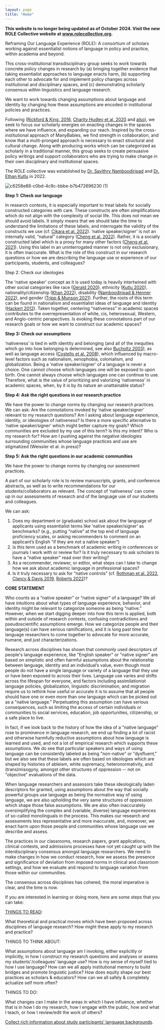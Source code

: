 ```yaml
---
layout: page
title: "Home"
---
```

**This website is no longer being updated as of October 2024. Visit the new ROLE Collective website at www.rolecollective.org.**


Reframing Our Language Experience (ROLE): A consortium of scholars working against essentialist notions of language in policy and practice, within academia and beyond.

This cross-institutional transdisciplinary group seeks to work towards concrete policy changes in research by (a) bringing together evidence that taking essentialist approaches to language enacts harm, (b) supporting each other to advocate for and implement policy changes across institutional and disciplinary spaces, and (c) demonstrating scholarly consensus within linguistics and language research.

We want to work towards changing assumptions about language and identity by changing how these assumptions are encoded in institutional policies and practices.

Following ([Rickford & King, 2016](https://www.jstor.org/stable/44164130), [Charity Hudley et al. 2020](https://muse.jhu.edu/article/775377/summary) and [also](https://muse.jhu.edu/article/775384/summary)), we seek to focus our scholarly energies on enacting changes in the spaces where we have influence, and expanding our reach. Inspired by the cross-institutional approach of ManyBabies, we find strength in collaboration, and know that a multi-pronged approach is necessary to enact structural and cultural change. Along with producing works which can be categorized as scholarly in a traditional manner, this group seeks to create persuasive policy writings and support collaborators who are trying to make change in their own disciplinary and institutional spaces.

The ROLE collective was established by [Dr. Savithry Namboodiripad](http://savi.ling.lsa.umich.edu/) and [Dr. Ethan Kutlu](https://ethankutlu.com) in 2022.

![c6258e88-c0bd-4c9c-bbbe-b7b472696230 (1)](https://user-images.githubusercontent.com/119703369/209887812-9bd1f17f-094a-4381-ac24-38a526c69ed7.png)


**Step 1: Check our language**

In research contexts, it is especially important to treat labels for socially constructed categories with care. These constructs are often simplifications which do not align with the complexity of social life. This does not mean we should avoid labels. It simply means that we should take the time to understand the limitations of these labels, and interrogate the validity of the constructs we use (cf. [Cikara et al. 2022](https://www.nature.com/articles/s44159-022-00079-3)). ‘native speaker/signer’ is not an internally valid, “natural” category ([Cheng et al. 2022](https://escholarship.org/uc/item/1p59b35f)). Rather, it is a socially constructed label which is a proxy for many other factors ([Cheng et al. 2021](https://www.ncbi.nlm.nih.gov/pmc/articles/PMC8517917/#ref63)). Using this label in an uninterrogated manner is not only exclusionary, it is often inaccurate. What is the role of this construct in our research questions or how we are describing the language use or experience of our participants, students, and colleagues?

Step 2: Check our ideologies

The  'native speaker' concept as it is used today is heavily intertwined with other social categories like race ([Gerald 2020](https://ojs-o.library.ubc.ca/index.php/BCTJ/article/view/345)), ethnicity ([Kutlu 2020](https://www.tandfonline.com/doi/full/10.1080/01434632.2020.1835929?casa_token=oHnUegLlijAAAAAA%3AW6UhN0pB9TvXdZRd8ZNqPm73ZAtDwVy6EB0-ELUvq7r-rtEdN18R7xzOxsD5MMovbVgeermBi2YnDw)), nationality/citizenship ([Khan 2022](https://journals.sagepub.com/doi/full/10.1177/1468796820971441?casa_token=Y40I4g3C5q8AAAAA%3AOVJdH605H0BzjbLxn2zX5VXGJdLLmq_q2kYqOWEbVNV9cz1Y-KLZcqd9uabMdXoWb6PUHN3yY-Kemg)), disability ([Namboodiripad & Henner 2022](https://onlinelibrary.wiley.com/doi/full/10.1111/lang.12534)), and gender ([Tripp & Munson 2021](https://wires.onlinelibrary.wiley.com/doi/abs/10.1002/wcs.1583)). Further, the roots of this term can be found in nationalism and essentialist ideas of language and identity ([Hackert 2012](https://www.degruyter.com/document/doi/10.1515/9781614511052/html)). Taken together, centering “nativeness” in academic spaces contributes to the overrepresentation of white, cis, heterosexual, Western, and Anglo-centric perspectives. Is evoking these connotations part of our research goals or how we want to construct our academic spaces?   

**Step 3: Check our assumptions**

‘nativeness’ is tied in with identity and belonging (and all of the inequities which go into how belonging is determined, see also [Bucholtz 2003](https://escholarship.org/content/qt0sz2z8fc/qt0sz2z8fc.pdf)), as well as language access ([Costello et al. 2008](https://www.researchgate.net/profile/Brendan-Costello/publication/254896273_The_non-_existent_native_signer_sign_language_research_in_a_small_deaf_population/links/5eb2f35545851523bd479a72/The-non-existent-native-signer-sign-language-research-in-a-small-deaf-population.pdf)), which influenced by macro-level factors such as nationalism, xenophobia, colonialism, and globalization. Being a ‘native speaker/signer’ of a language is never a choice. One cannot choose which languages one will be exposed to upon birth. One cannot always choose which languages one can continue to use. Therefore, what is the value of prioritizing and valorizing ‘nativeness’ in academic spaces, when, by it is by its nature an unattainable status? 

**Step 4: Ask the right questions in our research practice**

We have the power to change norms by changing our research practices. 
We can ask:
Are the connotations invoked by ‘native speaker/signer’ relevant to my research questions?
Am I asking about language experience, identity, or ideologies of nativeness? Is there a more specific alternative to ‘native speaker/signer’ which might better capture my goals?
Which communities are excluded by my use of this term? Is this my intent?
Who is my research for? How am I pushing against the negative ideologies surrounding communities whose language practices and use are stigmatized (Weissler et al. in press)?

**Step 5: Ask the right questions in our academic communities**

We have the power to change norms by changing our assessment practices.

A part of our scholarly role is to review manuscripts, grants, and conference abstracts, as well as to write recommendations for our students/collaborators as relevant. The concept of ‘nativeness’ can come up in our assessments of research and of the language use of our students and colleagues. 

We can ask:
1) Does my department or (graduate) school ask about the language of applicants using essentialist terms like ‘native speaker/signer’ as benchmarks? (e.g., putting “native” at the top end of language proficiency scales, or asking recommenders to comment on an applicant’s English “if they are not a native speaker”)
2) Is this term used as a benchmark of academic writing in conferences or journals I work with or review for? Is it truly necessary to ask scholars to have a “native speaker” read over their writing? 
3) As a recommender, reviewer, or editor, what steps can I take to change how we ask about academic language in professional spaces? 
4) Is it truly necessary to ask for “native controls” (cf. [Rothman et al. 2022](https://www.cambridge.org/core/journals/applied-psycholinguistics/article/monolingual-comparative-normativity-in-bilingualism-research-is-out-of-control-arguments-and-alternatives/F6F8F482ACCB277E020F55286898C139), [Clancy & Davis 2019](https://www.annualreviews.org/doi/10.1146/annurev-anthro-102218-011133), [Roberts 2022](https://psyarxiv.com/xk4yu?trk=public_post_main-feed-card_reshare-text))?

**CORE STATEMENT** 

Who counts as a “native speaker” or “native signer” of a language? We all have intuitions about what types of language experience, behavior, and identity might be relevant to categorize someone as being “native.” However, when we start digging deeper into how this term is applied, both within and outside of research contexts, confusing contradictions and pseudoscientific assumptions emerge. How we categorize people and their language(s) can have serious ramifications, and it is long past time for language researchers to come together to advocate for more accurate, humane, and just characterizations.  

Research across disciplines has shown that commonly used descriptors of people's language experience, like "English speaker" or "native signer" are based on simplistic and often harmful assumptions about the relationship between language, identity and an individual’s value, even though most people do not have a single language or variety of a language that they use or have been exposed to across their lives. Language use varies and shifts across the lifespan for everyone, and factors including assimilationist language policies, globalization, linguistic discrimination, and migration require us to rethink how useful or accurate it is to assume that all people should have one or even more than one language which can be picked out as a "native language." Perpetuating this assumption can have serious consequences, such as limiting the access of certain individuals or communities to social services, education, job opportunities, citizenship, or a safe place to live. 

In fact, if we look back to the history of how the idea of a "native language" rose to prominence in language research, we end up finding a lot of racist and otherwise harmfully reductive assumptions about how language is learned and used, and not a lot of empirical research which supports these assumptions. We do see that particular speakers and ways of using language can be consistently labeled as being "non-native" or "dysfluent," but we also see that these labels are often based on ideologies which are shaped by histories of ableism, white supremacy, heteronormativity, and (trans)misogyny, amongst other structures of oppression -- not on "objective" evaluations of the data.      

When language researchers and assessors take these ideologically laden descriptors for granted, using assumptions about the way that socially powerful groups use language as being the normative way of using language, we are also upholding the very same structures of oppression which shape those false assumptions. We are also often inaccurately oversimplifying the complex and {variable, diverse} language experiences of so-called monolinguals in the process. This makes our research and assessments less representative and more inaccurate, and, moreover, we enact harm upon those people and communities whose language use we describe and assess.  

The practices in our classrooms, research papers, grant applications, clinical contexts, and admissions processes have not yet caught up with the interdisciplinary consensus amongst language researchers. We need to make changes in how we conduct research, how we assess the presence and significance of deviation from imposed norms in clinical and classroom settings, and how we evaluate and respond to language variation from those within our communities. 

The consensus across disciplines has cohered, the moral imperative is clear, and the time is now. 

If you are interested in learning or doing more, here are some steps that you can take: 

[THINGS TO READ](https://scholar.google.com/citations?hl=en&user=r1k7fkEAAAAJ&authuser=2):

What theoretical and practical moves which have been proposed across disciplines of language research? How might these apply to my research and practice?

THINGS TO THINK ABOUT: 

What assumptions about language am I invoking, either explicitly or implicitly, in how I construct my research questions and analyses or assess my students'/colleagues' language use? 
How is my sense of myself tied to how I use language? 
How can we all apply institutional memory to build bridges and promote linguistic justice?
How does equity shape our best practices as scholars & educators?
How can we all safely & completely actualize self more often?

THINGS TO DO:

What changes can I make in the areas in which I have influence, whether that is in how I do my research, how I engage with the public, how and what I teach, or how I review/edit the work of others? 

[Collect rich information about study participants’ language backgrounds](https://www.frontiersin.org/articles/10.3389/fpsyg.2021.715843/full).
